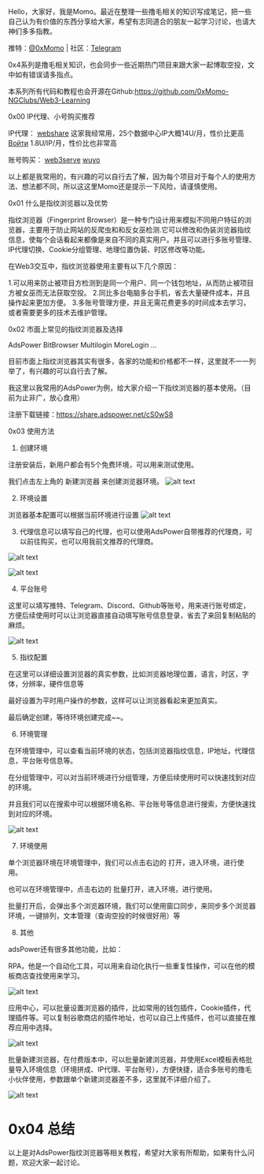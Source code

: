 
Hello，大家好，我是Momo。最近在整理一些撸毛相关的知识写成笔记，把一些自己认为有价值的东西分享给大家，希望有志同道合的朋友一起学习讨论，也请大神们多多指教。

推特：[@0xMomo](https://x.com/0xmomonifty) | 社区：[Telegram](https://t.co/JQ78TtwxeJ)

0x4系列是撸毛相关知识，也会同步一些近期热门项目来跟大家一起博取空投，文中如有错误请多指点。

本系列所有代码和教程也会开源在Github:https://github.com/0xMomo-NGClubs/Web3-Learning

0x00 IP代理、小号购买推荐

IP代理：
[webshare](https://www.webshare.io/?referral_code=y8bssfgni4o1)
这家我经常用，25个数据中心IP大概14U/月，性价比更高
[Войти](https://panel.proxyline.net)
1.8U/IP/月，性价比也非常高

账号购买：
[web3serve](https://web3serve.shop?from=7281)
[wuyo](http://wuyoo.top?from=9594)

以上都是我常用的，有兴趣的可以自行去了解，因为每个项目对于每个人的使用方法、想法都不同，所以这这里Momo还是提示一下风险，请谨慎使用。


0x01 什么是指纹浏览器以及优势

指纹浏览器（Fingerprint Browser）是一种专门设计用来模拟不同用户特征的浏览器，主要用于防止网站的反爬虫和和反女巫检测.它可以修改和伪装浏览器指纹信息，使每个会话看起来都像是来自不同的真实用户。并且可以进行多账号管理、IP代理切换、Cookie分组管理、地理位置伪装、时区修改等功能。

在Web3交互中，指纹浏览器使用主要有以下几个原因：

1.可以用来防止被项目方检测到是同一个用户、同一个钱包地址，从而防止被项目方被女巫而无法获取空投。
2.同比多台电脑多台手机，省去大量硬件成本，并且操作起来更加方便。
3.多账号管理方便，并且无需花费更多的时间成本去学习，或者需要更多的技术去维护管理。

0x02 市面上常见的指纹浏览器及选择

AdsPower
BitBrowser
Multilogin
MoreLogin
…

目前市面上指纹浏览器其实有很多，各家的功能和价格都不一样，这里就不一一列举了，有兴趣的可以自行去了解。

我这里以我常用的AdsPower为例，给大家介绍一下指纹浏览器的基本使用。（目前为止非广，放心食用）

注册下载链接：https://share.adspower.net/cS0wS8


0x03 使用方法

1. 创建环境

注册安装后，新用户都会有5个免费环境，可以用来测试使用。

我们点击左上角的 新建浏览器 来创建浏览器环境。
![alt text](image.png)

2. 环境设置

浏览器基本配置可以根据当前环境进行设置
![alt text](image-1.png)

3. 代理信息可以填写自己的代理，也可以使用AdsPower自带推荐的代理商，可以前往购买，也可以用我前文推荐的代理商。

![alt text](image-2.png)

![alt text](image-3.png)

4. 平台账号

这里可以填写推特、Telegram、Discord、Github等账号，用来进行账号绑定，方便后续使用时可以让浏览器直接自动填写账号信息登录，省去了来回复制粘贴的麻烦。

![alt text](image-4.png)

5. 指纹配置

在这里可以详细设置浏览器的真实参数，比如浏览器地理位置，语言，时区，字体，分辨率，硬件信息等

最好设置为平时用户操作的参数，这样可以让浏览器看起来更加真实。

最后确定创建，等待环境创建完成~~。

6. 环境管理

在环境管理中，可以查看当前环境的状态，包括浏览器指纹信息，IP地址，代理信息，平台账号信息等。

在分组管理中，可以对当前环境进行分组管理，方便后续使用时可以快速找到对应的环境。

并且我们可以在搜索中可以根据环境名称、平台账号等信息进行搜索，方便快速找到对应的环境。


![alt text](image-5.png)

7. 环境使用

单个浏览器环境在环境管理中，我们可以点击右边的 打开，进入环境，进行使用。

也可以在环境管理中，点击右边的 批量打开，进入环境，进行使用。

批量打开后，会弹出多个浏览器环境，我们可以使用窗口同步，来同步多个浏览器环境，一键排列，文本管理（查询空投的时候很好用）等

8. 其他

adsPower还有很多其他功能，比如：

RPA，他是一个自动化工具，可以用来自动化执行一些重复性操作，可以在他的模板商店查找使用来学习。

![alt text](image-6.png)


应用中心，可以批量设置浏览器的插件，比如常用的钱包插件，Cookie插件，代理插件等。可以复制谷歌商店的插件地址，也可以自己上传插件，也可以直接在推荐应用中选择。

![alt text](image-7.png)

批量新建浏览器，在付费版本中，可以批量新建浏览器，并使用Excel模板表格批量导入环境信息（环境拼成、IP代理、平台账号），方便快捷，适合多账号的撸毛小伙伴使用，参数跟单个新建浏览器差不多，这里就不详细介绍了。

![alt text](image-8.png)


# 0x04 总结

以上是对AdsPower指纹浏览器等相关教程，希望对大家有所帮助，如果有什么问题，欢迎大家一起讨论。